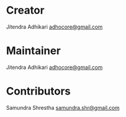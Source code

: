 # Creator
Jitendra Adhikari <adhocore@gmail.com>

# Maintainer
Jitendra Adhikari <adhocore@gmail.com>

# Contributors
Samundra Shrestha <samundra.shr@gmail.com>